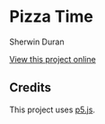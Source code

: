 # Pizza Time
Sherwin Duran

[View this project online](https://sherwinduran.github.io/cart253/Sherwin_ArtJam/)



## Credits
This project uses [p5.js](https://p5js.org).



